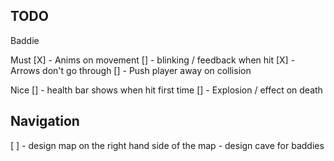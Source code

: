 
TODO
-----

Baddie 

Must 
[X] - Anims on movement
[] - blinking / feedback when hit
[X] - Arrows don't go through
[] - Push player away on collision

Nice
[] - health bar shows when hit first time
[] - Explosion / effect on death

Navigation 
----------

[ ] - design map on the right hand side of the map 
    - design cave for baddies
    
